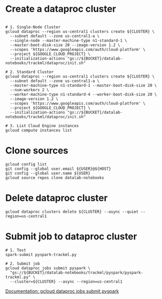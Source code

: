 # Create a dataproc cluster
~~~~

# 1. Single-Node Cluster 
gcloud dataproc --region us-central1 clusters create ${CLUSTER} \
  --subnet default --zone us-central1-a \
  --single-node --master-machine-type n1-standard-1 \
  --master-boot-disk-size 20 --image-version 1.2 \
  --scopes 'https://www.googleapis.com/auth/cloud-platform' \
  --project ${GOOGLE_CLOUD_PROJECT} \
  --initialization-actions "gs://${BUCKET}/datalab-notebooks/trackml/dataproc/init.sh"

# 2. Standard Cluster 
gcloud dataproc --region us-central1 clusters create ${CLUSTER} \
  --subnet default --zone us-central1-a \
  --master-machine-type n1-standard-1 --master-boot-disk-size 20 \
  --num-workers 2 \
  --worker-machine-type n1-standard-4 --worker-boot-disk-size 20 \
  --image-version 1.2 \
  --scopes 'https://www.googleapis.com/auth/cloud-platform' \
  --project ${GOOGLE_CLOUD_PROJECT} \
  --initialization-actions "gs://${BUCKET}/datalab-notebooks/trackml/dataproc/init.sh"

# 3. List Cloud Engine instances
gcloud compute instances list
~~~~

# Clone sources

~~~~
gcloud config list
git config --global user.email ${USER}@${HOST}
git config --global user.name ${USER}
gcloud source repos clone datalab-notebooks
~~~~

# Delete dataproc cluster
~~~~
gcloud dataproc clusters delete ${CLUSTER} --async --quiet --region=us-central1
~~~~

# Submit job to dataproc cluster

~~~~
# 1. Test
spark-submit pyspark-trackml.py

# 2. Submit job
gcloud dataproc jobs submit pyspark \
  "gs://${BUCKET}/datalab-notebooks/trackml/pyspark/pyspark-trackml.py" \
  --cluster=${CLUSTER} --async --region=us-central1
~~~~
[Documentation: gcloud dataproc jobs submit pyspark](https://cloud.google.com/sdk/gcloud/reference/dataproc/jobs/submit/pyspark)
